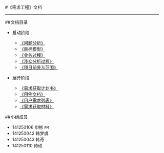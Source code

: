 #《需求工程》文档

---
##文档目录
* 启动阶段
    * <a href="../problemAnalysis" target="_blank">《问题分析》</a>
    * <a href="../goalModel" target="_blank">《目标模型》</a>
    * <a href="../businessProcess" target="_blank">《业务过程》</a>
    * <a href="../stakeholderAnalysis" target="_blank">《涉众分析过程》</a>
    * <a href="../ForegroundAndScope" target="_blank">《项目前景与范围》</a>

* 展开阶段
    * <a href="../AcquisitionProposal" target="_blank">《需求获取计划书》</a>
    * <a href="../UseCaseDocument" target="_blank">《用例文档》</a>
    * <a href="../problemAnalysis" target="_blank">《用户需求列表》</a>
    * <a href="../materialOfRequirementElicitation/" target="_blank">《需求获取材料》</a>



##小组成员
* 141250106 申彬 `PM`
* 141250042 韩梦虞
* 141250043 韩奇
* 141250110 侍硕
